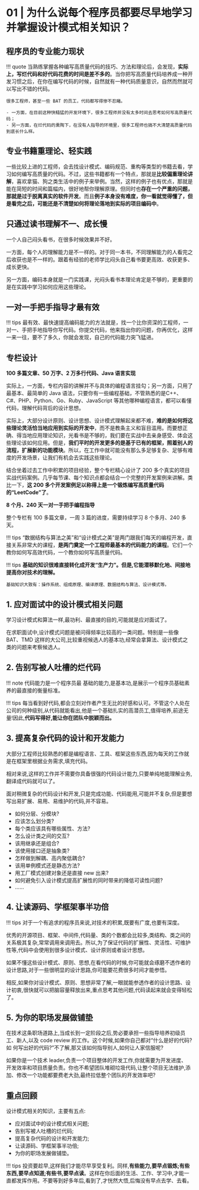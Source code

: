# 01 | 为什么说每个程序员都要尽早地学习并掌握设计模式相关知识？

## 程序员的专业能力现状

!!! quote
    当熟练掌握各种编写高质量代码的技巧、方法和理论后，会发现，**实际上，写烂代码和好代码花费的时间是差不多的**。当你把写高质量代码培养成一种开发习惯之后，在你在编写代码的时候，自然就有一种代码质量意识，自然而然就可以写出不错的代码。

    很多工程师，甚至一些 BAT 的员工，代码都写得惨不忍睹。
    
    - 一方面，在目前这种快糙猛的开发环境下，很多工程师并没有太多时间去思考如何写高质量代码；
    - 另一方面，在烂代码的熏陶下，在没有人指导的环境里，很多工程师也搞不大清楚高质量代码到底长什么样。

## 专业书籍重理论、轻实践
一些比较上进的工程师，会去找设计模式、编码规范、重构等类型的书籍去看，学习如何编写高质量的代码。不过，这些书籍都有一个特点，那就是**比较偏重理论讲解**，喜欢拿猫、狗之类生活中的例子来举例。当然，这样的例子也有优点，那就是能在简短的时间和篇幅内，很好地帮你理解原理。但同时也**存在一个严重的问题，那就是过于脱离真实的软件开发**。而且**例子本身没有难度，你一看就觉得懂了，但是看完之后，可能还是不清楚如何将理论落地到实际的项目编码中**。

## 只通过读书理解不一、成长慢
一个人自己闷头看书，在很多时候效果并不好。

一方面，每个人的理解能力是不一样的。对于同一本书，不同理解能力的人看完之后收获也是不一样的。跟着有经验的老师学比闷头自己看书要更高效、收获更多、成长更快。

另一方面，编码本身就是一门实践课，光闷头看书本理论肯定是不够的，更重要的是在实践中学习如何应用这些理论。

## 一对一手把手指导才最有效

!!! tips
    最有效、最快速提高编码能力的方法就是，找一个比你资深的工程师，一对一、手把手地指导你写代码。你提交代码，他来指出你的问题，你再优化，这样一来一往，要不了多久，你就会发现，自己的代码能力突飞猛进。


## 专栏设计

**100 多篇文章、50 万字、2 万多行代码、Java 语言实现**

实际上，一方面，专栏内容的讲解并不与具体的编程语言挂勾；另一方面，只用了最基本、最简单的 Java 语法，只要你有一些编程基础，不管熟悉的是C++、C#、PHP、Python、Go、Ruby、JavaScript 等其他哪种编程语言，都可以看懂代码，理解代码背后的设计思想。

实际上，大部分设计原则、设计思想、设计模式理解起来都不难，**难的是如何将这些理论灵活恰当地应用到实际的开发中**，而不是教条主义和盲目滥用。而要想正确、得当地应用理论知识，光看书是不够的，我们要在实战中去亲身感受、体会这些理论该如何应用。但是，**我们平时的开发更多的是基于已有的框架，照着别人的流程，扩展新的功能模块**。所以，在工作中就可能没有那么多足够复杂、足够有难度的开发场景，让我们有机会去实践这些理论。

结合坐着过去工作中积累的项目经验，整个专栏精心设计了 200 多个真实的项目实战代码案例。几乎每节课、每个知识点都会结合一个完整的开发案例来讲解。类比一下，**这 200 多个开发案例足以称得上是一个锻炼编写高质量代码的“LeetCode”了**。

**8 个月、240 天一对一手把手编程指导**

整个专栏有 100 多篇文章，一周 3 篇的进度，需要持续学习 8 个多月、240 多天。

!!! tips
    “数据结构与算法之美”和“设计模式之美”是两门跟我们每天的编程开发，直接关系非常大的课程，**是两门奠定一个工程师最基本的代码能力的课程**。它们一个教你如何写高效代码，一个教你如何写高质量代码。


!!! tips
    **基础的知识很难直接转化成开发“生产力”。但是,它能潜移默化地、间接地提高你对技术的理解。**

    基础知识大致有：操作系统、组成原理、编译原理、数据结构与算法、设计模式等。

## 1. 应对面试中的设计模式相关问题

学习设计模式和算法一样,最功利、最直接的目的,可能就是应对面试了。

在求职面试中,设计模式问题是被问得频率比较高的一类问题。特别是一些像 BAT、TMD 这样的大公司,比较重视候选人的基本功,经常会拿算法、设计模式之类的问题来考察候选人。

## 2. 告别写被人吐槽的烂代码

!!! note
    代码能力是一个程序员最 基础的能力,是基本功,是展示一个程序员基础素养的最直接的衡量标准。

!!! tips
    每当看到好代码,都会立刻对作者产生无比的好感和认可。不管这个人处在公司的何种级别,从代码就能看出,他是一个基础扎实的高潜员工,值得培养,前途无量!因此,**代码写得好,能让你在团队中脱颖而出。**

## 3. 提高复杂代码的设计和开发能力

大部分工程师比较熟悉的都是编程语言、工具、框架这些东西,因为每天的工作就是在框架里根据业务需求,填充代码。

相对来说,这样的工作并不需要你具备很强的代码设计能力,只要单纯地能理解业务,翻译成代码就可以了。

面对稍微复杂的代码设计和开发,只是完成功能、代码能用,可能并不复杂,但是要想写出易扩展、易用、易维护的代码,并不容易。

- 如何分层、分模块?
- 应该怎么划分类?
- 每个类应该具有哪些属性、方法?
- 怎么设计类之间的交互?
- 该用继承还是组合?
- 该使用接口还是抽象类?
- 怎样做到解耦、高内聚低耦合?
- 该用单例模式还是静态方法?
- 用工厂模式创建对象还是直接 new 出来?
- 如何避免引入设计模式提高扩展性的同时带来的降低可读性问题?
- ......

## 4. 让读源码、学框架事半功倍

!!! tips
    对于一个有追求的程序员来说,对技术的积累,既要有广度,也要有深度。

优秀的开源项目、框架、中间件,代码量、类的个数都会比较多,类结构、类之间的关系极其复杂,常常调用来调用去。所以,为了保证代码的扩展性、灵活性、可维护性等,代码中会使用到很多设计模式、设计原则或者设计思想。

如果不懂这些设计模式、原则、思想,在看代码的时候,你可能就会琢磨不透作者的设计思路,对于一些很明显的设计思路,你可能要花费很多时间才能参悟。

相反,如果你对设计模式、原则、思想非常了解,一眼就能参透作者的设计思路、设计初衷,很快就可以把脑容量释放出来,重点思考其他问题,代码读起来就会变得轻松了。
## 5. 为你的职场发展做铺垫

在技术这条职场道路上,当成长到一定阶段之后,势必要承担一些指导培养初级员工、新人,以及 code review 的工作。这个时候,如果你自己都对“什么是好的代码?如 何写出好的代码?”不了解,那又该如何指导别人,如何让人家信服呢?

如果你是一个技术 leader,负责一个项目整体的开发工作,你就需要为开发进度、 开发效率和项目质量负责。你也不希望团队堆砌垃圾代码,让整个项目无法维护,添加、修改一个功能都要费老大劲,最终拉低整个团队的开发效率吧?
## 重点回顾

设计模式相关的知识，主要有五点:

- 应对面试中的设计模式相关问题;
- 告别写被人吐槽的烂代码;
- 提高复杂代码的设计和开发能力;
- 让读源码、学框架事半功倍;
- 为你的职场发展做铺垫。

!!! tips
    投资要趁早,这样我们才能尽早享受复利。同样,**有些能力,要早点锻炼;有些东西,要早点知道;有些书,要早点读**。这样在你后面的生活、工作、学习中,才能一直都发挥作用。不要等到好多年后,看到了,才恍然大悟,后悔没有早点去学、去看。